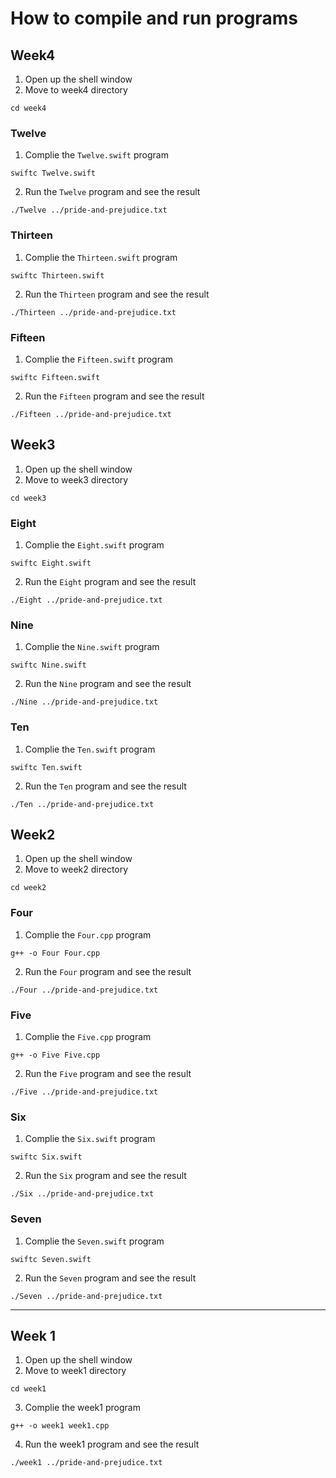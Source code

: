 # How to compile and run programs


## Week4

1. Open up the shell window
2. Move to week4 directory

```shell
cd week4
```

### Twelve

1. Complie the `Twelve.swift` program

```shell
swiftc Twelve.swift
```

2. Run the `Twelve` program and see the result

```shell
./Twelve ../pride-and-prejudice.txt 
```

### Thirteen

1. Complie the `Thirteen.swift` program

```shell
swiftc Thirteen.swift
```

2. Run the `Thirteen` program and see the result

```shell
./Thirteen ../pride-and-prejudice.txt 
```

### Fifteen

1. Complie the `Fifteen.swift` program

```shell
swiftc Fifteen.swift
```

2. Run the `Fifteen` program and see the result

```shell
./Fifteen ../pride-and-prejudice.txt 
```

## Week3

1. Open up the shell window
2. Move to week3 directory

```shell
cd week3
```

### Eight

1. Complie the `Eight.swift` program

```shell
swiftc Eight.swift
```

2. Run the `Eight` program and see the result

```shell
./Eight ../pride-and-prejudice.txt 
```

### Nine

1. Complie the `Nine.swift` program

```shell
swiftc Nine.swift
```

2. Run the `Nine` program and see the result

```shell
./Nine ../pride-and-prejudice.txt 
```

### Ten

1. Complie the `Ten.swift` program

```shell
swiftc Ten.swift
```

2. Run the `Ten` program and see the result

```shell
./Ten ../pride-and-prejudice.txt 
```

## Week2

1. Open up the shell window
2. Move to week2 directory

```shell
cd week2
```

### Four

1. Complie the `Four.cpp` program

```shell
g++ -o Four Four.cpp
```

2. Run the `Four` program and see the result

```shell
./Four ../pride-and-prejudice.txt 
```

### Five

1. Complie the `Five.cpp` program

```shell
g++ -o Five Five.cpp
```

2. Run the `Five` program and see the result

```shell
./Five ../pride-and-prejudice.txt 
```

### Six

1. Complie the `Six.swift` program

```shell
swiftc Six.swift
```

2. Run the `Six` program and see the result

```shell
./Six ../pride-and-prejudice.txt 
```

### Seven

1. Complie the `Seven.swift` program

```shell
swiftc Seven.swift
```

2. Run the `Seven` program and see the result

```shell
./Seven ../pride-and-prejudice.txt 
```

---

## Week 1

1. Open up the shell window
2. Move to week1 directory

```shell
cd week1
```

3. Complie the week1 program

```shell
g++ -o week1 week1.cpp
```

4. Run the week1 program and see the result

```shell
./week1 ../pride-and-prejudice.txt 
```